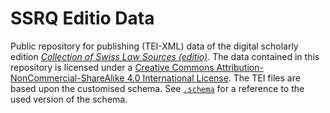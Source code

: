 # SSRQ Editio Data

Public repository for publishing (TEI-XML) data of the digital scholarly edition [*Collection of Swiss Law Sources (editio)*](https://editio.sls-online.ch/). The data contained in this repository is licensed under a [Creative Commons Attribution-NonCommercial-ShareAlike 4.0 International License](https://creativecommons.org/licenses/by-nc-sa/4.0/). The TEI files are based upon the customised schema. See [`.schema`](./.schema) for a reference to the used version of the schema.
